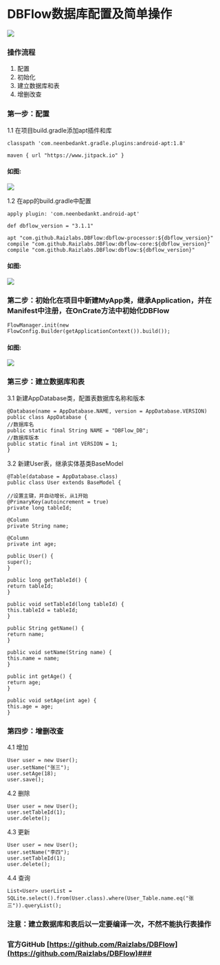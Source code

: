 # DBFlow数据库配置及简单操作 #

![](http://i.imgur.com/okVAdv0.gif)

### 操作流程 ###
1. 配置
2. 初始化
3. 建立数据库和表
4. 增删改查
### 第一步：配置 ###
1.1 在项目build.gradle添加apt插件和库

    classpath 'com.neenbedankt.gradle.plugins:android-apt:1.8'

	maven { url "https://www.jitpack.io" }
#### 如图: ####
![](http://i.imgur.com/kfhygUr.png)

1.2 在app的build.gradle中配置

	apply plugin: 'com.neenbedankt.android-apt'

	def dbflow_version = "3.1.1"
	
	apt "com.github.Raizlabs.DBFlow:dbflow-processor:${dbflow_version}"
    compile "com.github.Raizlabs.DBFlow:dbflow-core:${dbflow_version}"
    compile "com.github.Raizlabs.DBFlow:dbflow:${dbflow_version}"
#### 如图: ####
![](http://i.imgur.com/6s5O841.png)
### 第二步：初始化在项目中新建MyApp类，继承Application，并在Manifest中注册，在OnCrate方法中初始化DBFlow ###
    FlowManager.init(new FlowConfig.Builder(getApplicationContext()).build());
#### 如图: ####
![](http://i.imgur.com/stWRTD1.png)
### 第三步：建立数据库和表 ###
3.1 新建AppDatabase类，配置表数据库名称和版本

    @Database(name = AppDatabase.NAME, version = AppDatabase.VERSION)
    public class AppDatabase {
    //数据库名
    public static final String NAME = "DBFlow_DB";
    //数据库版本
    public static final int VERSION = 1;
    }
3.2 新建User表，继承实体基类BaseModel

    @Table(database = AppDatabase.class)
    public class User extends BaseModel {
    
	//设置主键，并自动增长，从1开始
    @PrimaryKey(autoincrement = true)
    private long tableId;
    
    @Column
    private String name;
    
    @Column
    private int age;
    
    public User() {
    super();
    }
    
    public long getTableId() {
    return tableId;
    }
    
    public void setTableId(long tableId) {
    this.tableId = tableId;
    }
    
    public String getName() {
    return name;
    }
    
    public void setName(String name) {
    this.name = name;
    }
    
    public int getAge() {
    return age;
    }
    
    public void setAge(int age) {
    this.age = age;
    }
### 第四步：增删改查 ###

4.1 增加

    User user = new User();
    user.setName("张三");
    user.setAge(18);
    user.save();
4.2 删除

    User user = new User();
    user.setTableId(1);
    user.delete();
4.3 更新

    User user = new User();
    user.setName("李四");
    user.setTableId(1);
    user.delete();
4.4 查询

    List<User> userList = SQLite.select().from(User.class).where(User_Table.name.eq("张三")).queryList();

### 注意：建立数据库和表后以一定要编译一次，不然不能执行表操作 ###

### 官方GitHub [https://github.com/Raizlabs/DBFlow](https://github.com/Raizlabs/DBFlow)###

